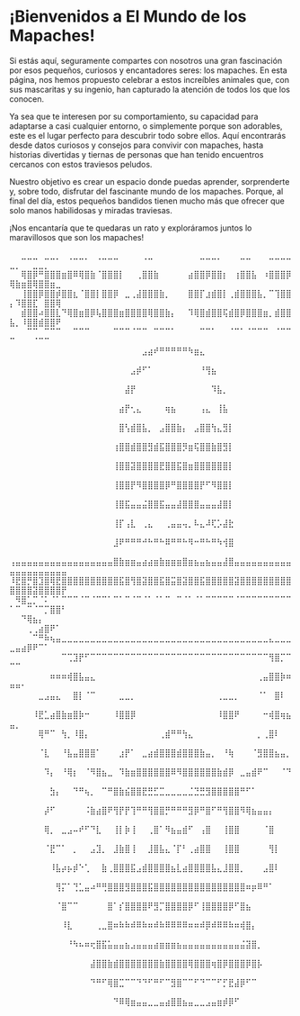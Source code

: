 # ¡Bienvenidos a El Mundo de los Mapaches!
Si estás aquí, seguramente compartes con nosotros una gran fascinación por esos pequeños, curiosos y encantadores seres: los mapaches. En esta página, nos hemos propuesto celebrar a estos increíbles animales que, con sus mascaritas y su ingenio, han capturado la atención de todos los que los conocen.

Ya sea que te interesen por su comportamiento, su capacidad para adaptarse a casi cualquier entorno, o simplemente porque son adorables, este es el lugar perfecto para descubrir todo sobre ellos. Aquí encontrarás desde datos curiosos y consejos para convivir con mapaches, hasta historias divertidas y tiernas de personas que han tenido encuentros cercanos con estos traviesos peludos.

Nuestro objetivo es crear un espacio donde puedas aprender, sorprenderte y, sobre todo, disfrutar del fascinante mundo de los mapaches. Porque, al final del día, estos pequeños bandidos tienen mucho más que ofrecer que solo manos habilidosas y miradas traviesas.

¡Nos encantaría que te quedaras un rato y exploráramos juntos lo maravillosos que son los mapaches!

⠀⠀⣀⣀⣀⠀⣀⣀⡀⠀⢀⣀⣀⡀⠀⢀⣀⣀⣀⠀⠀⠀⠀⢀⣀⠀⠀⠀⠀⠀⠀⠀⠀⣀⣀⣀⡀⠀⠀⠀⣀⣀⠀⠀⠀⣀⣀⣀⣀⣀⡀⠀⠀⣀⣀⡀⠀⠀⠀
⠀⠀⢿⣿⡿⠛⣿⣿⣿⣶⣿⠿⢿⣿⣷⠈⣿⣿⣿⡇⠀⠀⢀⣿⣿⣷⠀⠀⠀⠀⠀⣴⣿⣿⡿⣿⣿⡆⠀⢰⣿⣿⣧⠀⠰⣿⣿⣿⡿⢿⣷⣶⣿⢿⣿⣿⣶⣀⠀
⠀⠀⢸⣿⣿⡿⣿⣿⡾⣿⣿⣆⠈⣿⣿⡇⣿⣿⡿⠀⣀⢀⣼⣿⣿⣿⣷⡀⠀⠀⠀⣿⣿⡏⣰⣾⣿⡇⢀⣾⣿⣿⣿⣧⡀⠉⢹⣿⣿⡄⠹⣿⣿⣏⠀⣿⣿⢿⠀
⠀⠀⣾⣿⣿⠴⣿⣿⣇⠙⢿⣿⣶⣿⡿⢧⣿⣿⣿⣶⣿⣿⣿⣿⢿⣿⣿⣷⡄⠀⠀⠹⢿⣿⣾⣿⣿⢯⣾⣿⡿⣿⣿⣿⣶⡀⣾⣿⣿⣧⡀⠸⣿⣿⣾⣿⣿⠟⠀
⠀⠀⠀⠉⠉⠀⠉⠉⠉⠀⠀⠉⠉⠉⠀⠀⠀⠀⠉⠉⠉⠈⠉⠉⠀⠉⠉⠉⠁⠀⠀⠀⠀⠉⠉⠁⠀⠀⠈⠉⠁⠈⠉⠉⠉⠀⠈⠉⠉⠉⠀⠀⠀⠈⠉⠉⠀⠀⠀
⠀⠀⠀⠀⠀⠀⠀⠀⠀⠀⠀⠀⠀⠀⠀⠀⠀⠀⠀⠀⠀⠀⠀⣠⣴⠞⠛⠛⠛⠛⠛⠳⣶⣄⠀⠀⠀⠀⠀⠀⠀⠀⠀⠀⠀⠀⠀⠀⠀⠀⠀⠀⠀⠀⠀⠀⠀⠀⠀
⠀⠀⠀⠀⠀⠀⠀⠀⠀⠀⠀⠀⠀⠀⠀⠀⠀⠀⠀⠀⠀⣠⡾⠋⠁⠀⠀⠀⠀⠀⠀⠀⠀⠘⢻⣦⠀⠀⠀⠀⠀⠀⠀⠀⠀⠀⠀⠀⠀⠀⠀⠀⠀⠀⠀⠀⠀⠀⠀
⠀⠀⠀⠀⠀⠀⠀⠀⠀⠀⠀⠀⠀⠀⠀⠀⠀⠀⠀⠀⣼⡟⠀⠀⠀⠀⠀⠀⠀⠀⠀⠀⠀⠀⠀⠹⣧⡀⠀⠀⠀⠀⠀⠀⠀⠀⠀⠀⠀⠀⠀⠀⠀⠀⠀⠀⠀⠀⠀
⠀⠀⠀⠀⠀⠀⠀⠀⠀⠀⠀⠀⠀⠀⠀⠀⠀⠀⠀⣴⡟⢂⣄⠀⠀⠀⠀⢶⣦⠀⠀⠀⠀⢠⣄⠀⢸⣧⠀⠀⠀⠀⠀⠀⠀⠀⠀⠀⠀⠀⠀⠀⠀⠀⠀⠀⠀⠀⠀
⠀⠀⠀⠀⠀⠀⠀⠀⠀⠀⠀⠀⠀⠀⠀⠀⠀⠀⠀⣿⢣⣾⣿⣧⡀⠀⣠⣿⣿⣷⡄⠀⣠⣿⣿⢳⣄⣻⡇⠀⠀⠀⠀⠀⠀⠀⠀⠀⠀⠀⠀⠀⠀⠀⠀⠀⠀⠀⠀
⠀⠀⠀⠀⠀⠀⠀⠀⠀⠀⠀⠀⠀⠀⠀⠀⠀⠀⢰⣿⣿⣾⣿⣿⣻⣾⣯⣿⣿⣿⡻⣶⢯⣿⣿⣷⣿⣻⡇⠀⠀⠀⠀⠀⠀⠀⠀⠀⠀⠀⠀⠀⠀⠀⠀⠀⠀⠀⠀
⠀⠀⠀⠀⠀⠀⠀⠀⠀⠀⠀⠀⠀⠀⠀⠀⠀⠀⢸⣿⣿⣽⣿⣿⣿⣿⣟⣿⣿⣯⣿⣶⣿⣿⣿⣿⣿⣿⡇⠀⠀⠀⠀⠀⠀⠀⠀⠀⠀⠀⠀⠀⠀⠀⠀⠀⠀⠀⠀
⠀⠀⠀⠀⠀⠀⠀⠀⠀⠀⠀⠀⠀⠀⠀⠀⠀⠀⢸⣿⣿⡟⠻⣿⣿⣿⣿⡿⠛⣿⣿⣿⣿⡟⠋⠻⣿⣿⡇⠀⠀⠀⠀⠀⠀⠀⠀⠀⠀⠀⠀⠀⠀⠀⠀⠀⠀⠀⠀
⠀⠀⠀⠀⠀⠀⠀⠀⠀⠀⠀⠀⠀⠀⠀⠀⠀⠀⢸⣿⣯⣤⣤⣬⣿⣿⣯⣤⣤⣼⣿⣿⣿⣤⣤⣤⣼⣿⡇⠀⠀⠀⠀⠀⠀⠀⠀⠀⠀⠀⠀⠀⠀⠀⠀⠀⠀⠀⠀
⠀⠀⠀⠀⠀⠀⠀⠀⠀⠀⠀⠀⠀⠀⠀⠀⠀⠀⢸⡏⢠⣇⠀⢀⣄⠀⠀⢀⣤⣤⢤⡀⠧⣄⠼⢏⡡⣼⣗⠀⠀⠀⠀⠀⠀⠀⠀⠀⠀⠀⠀⠀⠀⠀⠀⠀⠀⠀⠀
⠀⠀⠀⠀⠀⠀⠀⠀⠀⠀⠀⠀⠀⠀⠀⠀⠀⠀⣸⠟⠛⠛⠛⠚⠓⠛⠓⠿⠛⠛⠓⠻⠒⠛⠓⠛⠳⢺⣿⠀⠀⠀⠀⠀⠀⠀⠀⠀⠀⠀⠀⠀⠀⠀⠀⠀⠀⠀⠀
⢠⣤⣤⣤⣤⣤⣤⣤⣤⣤⣤⣤⣤⣤⣤⣤⣤⣤⣿⣷⣶⣶⣤⣴⣴⣶⣷⣶⣶⣶⣿⣶⣦⣤⣦⣤⣤⣼⣿⣤⣤⣤⣤⣤⣤⣤⣤⣤⣤⣤⣤⣤⣤⣤⣤⣤⣤⣤⣤
⠸⣟⣿⡛⣿⣹⣿⢿⣟⣿⣿⣿⣿⣿⣿⣿⣿⣿⣿⣯⣿⢻⣿⣽⣿⣿⣯⣿⣭⣿⣽⣿⣿⣯⣿⣿⣿⣿⣿⣽⣿⣿⣿⣿⣿⣿⣿⣿⣿⣿⣿⣿⣿⣽⣿⣿⣿⣿⡟
⠀⠻⣿⣁⡉⠈⠅⠈⠁⠉⠉⠉⠈⠉⠈⠉⠉⠁⠉⠁⠉⠈⠉⠈⠁⠈⠁⠉⠀⠉⠈⠁⠈⠁⠉⠉⠉⠉⠉⠈⠉⠉⠉⠉⠉⠉⠉⠉⠉⠁⠉⠀⠉⠈⠉⡉⣿⣿⠃
⠀⠀⠙⢿⣦⡄⠀⠀⠀⠀⠀⠀⠀⠀⠀⠀⠀⠀⠀⠀⠀⠀⠀⠀⠀⠀⠀⠀⠀⠀⠀⠀⠀⠀⠀⠀⠀⠀⠀⠀⠀⠀⠀⠀⠀⠀⠀⠀⠀⠀⠀⠀⢀⢀⣴⣿⠟⠁⠀
⠀⠀⠀⠀⠉⠛⠷⢦⣤⣀⣀⣀⣀⣀⣀⣀⣀⣀⣀⣀⣀⣀⣀⣀⣀⣀⣀⣀⣀⣀⣀⣀⣀⣀⣀⣀⣀⣀⣀⣀⣀⣀⣀⣀⣀⣄⣀⣀⣀⣀⣤⣴⡿⠟⠉⠁⠀⠀⠀
⠀⠀⠀⠀⠀⠀⠀⠀⠀⠉⢉⣹⡟⠋⠉⠉⠉⠉⠉⠉⠉⠉⠉⠉⠉⠉⠉⠉⠉⠉⠉⠉⠉⠉⠉⠉⠉⠉⠉⠉⠉⠉⠉⠉⠉⢻⣿⡉⠉⠉⠉⠀⠀⠀⠀⠀⠀⠀⠀
⠀⠀⠀⠀⠀⠀⠀⠶⠶⠶⢾⣿⣧⣤⣄⠀⠀⠀⠀⠀⠀⠀⠀⠀⠀⠀⠀⠀⠀⠀⠀⠀⠀⠀⠀⠀⠀⠀⠀⠀⠀⠀⠀⢀⣤⣿⣿⡷⠶⠶⠶⠂⠀⠀⠀⠀⠀⠀⠀
⠀⠀⠀⠀⠀⣀⣠⣤⣄⠀⠀⣿⡇⠈⠉⠀⠀⠀⠀⣀⣀⡀⠀⠀⠀⠀⠀⠀⠀⠀⠀⠀⠀⠀⠀⠀⢀⣀⣀⡀⠀⠀⠀⠈⠁⠀⣿⠇⠀⠀⠀⠀⠀⠀⠀⠀⠀⠀⠀
⠀⠀⠀⠀⠸⣟⣁⣴⣿⣷⣶⣿⡷⠒⠀⠀⠀⠀⠸⣿⣿⡿⠀⠀⠀⠀⠀⠀⠀⠀⠀⠀⠀⠀⠀⠀⠸⣿⣿⠟⠀⠀⠀⠀⠒⢾⣿⢶⣦⣤⡀⠀⠀⠀⠀⠀⠀⠀⠀
⠀⠀⠀⠀⠀⢿⠛⠉⠀⢳⡀⠸⣿⡄⠀⠀⠀⠀⠀⠀⠀⠀⠀⠀⠀⠀⢀⣾⠛⠛⢳⣄⠀⠀⠀⠀⠀⠀⠀⠀⠀⠀⠀⡀⢀⣿⠇⠀⠀⠀⠀⠀⠀⠀⠀⠀⠀⠀⠀
⠀⠀⠀⠀⠀⠈⣇⠀⠀⠘⣧⣤⣿⣿⣿⠁⠀⠀⠀⣰⡟⠁⠀⣀⣴⣾⣿⣿⣿⣾⣿⣿⣿⣷⣤⡀⠀⠘⢷⠀⠀⠀⠈⣻⣿⣿⣦⣤⡀⠀⠀⠀⠀⠀⠀⠀⠀⠀⠀
⠀⠀⠀⠀⠀⠀⠹⡄⠀⠘⢿⡆⠀⠈⠻⣿⣦⣀⠀⠹⣷⣶⣿⣿⣿⣿⣿⣿⠿⠻⣿⣿⣿⣿⣿⣿⣷⣾⡿⠀⣀⣤⣾⠟⠉⠀⠀⠈⠙⠀⠀⠀⠀⠀⠀⠀⠀⠀⠀
⠀⠀⠀⠀⠀⠀⠀⣳⡄⠀⠀⠙⠛⢦⡀⠀⠉⠛⣿⣷⣮⣿⣿⣟⣛⣋⣉⣀⣀⣀⣀⣈⣙⣛⣻⣿⣿⣿⣿⣿⠛⠋⠁⠀⠀⠀⠀⠀⠀⠀⠀⠀⠀⠀⠀⠀⠀⠀⠀
⠀⠀⠀⠀⠀⠀⡼⠋⠀⠀⠀⠀⠀⠨⣷⣴⣿⠟⢻⡟⡟⢹⠛⠛⢻⣿⣿⡛⠛⠛⠛⣻⡿⠛⣿⠋⠛⢻⣿⣿⠻⢿⣦⣤⣤⡄⠀⠀⠀⠀⠀⠀⠀⠀⠀⠀⠀⠀⠀
⠀⠀⠀⠀⠀⠀⢿⡀⠀⣀⣠⠤⠞⠋⠙⣇⠀⠀⢸⡇⡷⢸⠀⠀⢀⣿⠁⠻⣦⣤⣾⠋⠀⢠⣿⠀⠀⢸⣿⣿⠀⠀⠀⠀⠈⣿⠀⠀⠀⠀⠀⠀⠀⠀⠀⠀⠀⠀⠀
⠀⠀⠀⠀⠀⠀⠈⣟⠉⠁⠀⡀⠀⠀⣠⣹⡀⠀⣸⣷⣿⢸⠀⠀⣸⣿⣧⣄⠈⡏⠃⢀⣴⣿⣿⠀⠀⢸⣿⣿⠀⠀⠀⠀⠀⢻⡇⠀⠀⠀⠀⠀⠀⠀⠀⠀⠀⠀⠀
⠀⠀⠀⠀⠀⠀⠀⠸⣧⡴⡦⡾⠑⢁⠀⠀⣷⢀⣿⣿⣿⣯⣠⣾⣿⣿⣿⣿⣦⣇⣴⣿⣿⣿⣿⣧⣄⣸⣿⣿⡀⠀⠀⠀⣠⣿⠇⠀⠀⠀⠀⠀⠀⠀⠀⠀⠀⠀⠀
⠀⠀⠀⠀⠀⠀⠀⠀⢻⡍⠁⢙⣁⣤⠴⠛⢛⣿⣿⣿⣻⣿⣿⣿⣯⣿⣿⣿⣿⣿⣿⣿⣿⣿⣿⣿⣿⣿⣿⣿⣿⠶⡶⠿⠛⠁⠀⠀⠀⠀⠀⠀⠀⠀⠀⠀⠀⠀⠀
⠀⠀⠀⠀⠀⠀⠀⠀⠈⣿⠉⠉⠀⠀⠀⠀⠀⣿⠁⡎⣿⣿⣿⣿⠟⣻⡉⣿⣿⣿⣿⡿⠋⢸⣿⣿⣿⣿⡿⠋⣿⣦⠀⠀⠀⠀⠀⠀⠀⠀⠀⠀⠀⠀⠀⠀⠀⠀⠀
⠀⠀⠀⠀⠀⠀⠀⠀⠀⠸⣇⠀⠀⠀⠀⢀⣀⣿⠶⠷⠷⠾⠿⠷⠶⠾⠷⠿⠿⠿⠿⠶⠶⠾⡿⠾⠿⠿⠷⠶⢾⣿⡄⠀⠀⠀⠀⠀⠀⠀⠀⠀⠀⠀⠀⠀⠀⠀⠀
⠀⠀⠀⠀⠀⠀⠀⠀⠀⠀⠘⠳⠦⠶⢖⣿⣯⣥⣤⣤⣦⣠⣤⣤⣤⣴⣶⣶⣶⣦⣤⣤⣤⣤⣤⣤⣤⣤⣤⣤⣬⣽⣿⡀⠀⠀⠀⠀⠀⠀⠀⠀⠀⠀⠀⠀⠀⠀⠀
⠀⠀⠀⠀⠀⠀⠀⠀⠀⠀⠀⠀⠀⠀⣼⣿⣿⣷⣾⣿⣿⣿⣿⣿⣿⣿⣷⣿⣿⣿⣿⢿⣿⣿⣿⢶⣿⡿⣿⣿⣿⡿⣿⡧⠀⠀⠀⠀⠀⠀⠀⠀⠀⠀⠀⠀⠀⠀⠀
⠀⠀⠀⠀⠀⠀⠀⠀⠀⠀⠀⠀⠀⠀⠙⠛⠋⢿⣿⣉⠉⠉⠙⠙⠋⠛⠋⠉⣻⣿⠉⠉⠋⠙⠉⠉⠋⡋⣟⣼⡿⠋⠉⠀⠀⠀⠀⠀⠀⠀⠀⠀⠀⠀⠀⠀⠀⠀⠀
⠀⠀⠀⠀⠀⠀⠀⠀⠀⠀⠀⠀⠀⠀⠀⠀⠀⠀⠙⠿⢿⣶⣤⣤⣀⣀⣤⣴⣿⣿⣦⣤⣀⣀⣠⣤⣶⡾⡿⠋⠀⠀⠀⠀⠀⠀⠀⠀⠀⠀⠀⠀⠀⠀⠀⠀⠀⠀⠀